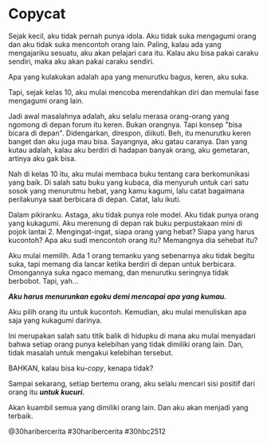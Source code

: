# Copycat

Sejak kecil, aku tidak pernah punya idola. Aku tidak suka mengagumi orang dan aku tidak suka mencontoh orang lain. Paling, kalau ada yang mengajariku sesuatu, aku akan pelajari cara itu. Kalau aku bisa pakai caraku sendiri, maka aku akan pakai caraku sendiri.

Apa yang kulakukan adalah apa yang menurutku bagus, keren, aku suka.

Tapi, sejak kelas 10, aku mulai mencoba merendahkan diri dan memulai fase mengagumi orang lain.

Jadi awal masalahnya adalah, aku selalu merasa orang-orang yang ngomong di depan forum itu keren. Bukan orangnya. Tapi konsep "bisa bicara di depan". Didengarkan, direspon, diikuti. Beh, itu menurutku keren banget dan aku juga mau bisa. Sayangnya, aku gatau caranya. Dan yang kutau adalah, kalau aku berdiri di hadapan banyak orang, aku gemetaran, artinya aku gak bisa.

Nah di kelas 10 itu, aku mulai membaca buku tentang cara berkomunikasi yang baik. Di salah satu buku yang kubaca, dia menyuruh untuk cari satu sosok yang menurutmu hebat, yang kamu kagumi, lalu catat bagaimana perilakunya saat berbicara di depan. Catat, lalu ikuti.

Dalam pikiranku. Astaga, aku tidak punya role model. Aku tidak punya orang yang kukagumi. Aku merenung di depan rak buku perpustakaan mini di pojok lantai 2. Mengingat-ingat, siapa orang yang hebat? Siapa yang harus kucontoh? Apa aku sudi mencontoh orang itu? Memangnya dia sehebat itu?

Aku mulai memilih. Ada 1 orang temanku yang sebenarnya aku tidak begitu suka, tapi memang dia lancar ketika berdiri di depan untuk berbicara. Omongannya suka ngaco memang, dan menurutku seringnya tidak berbobot. Tapi, yah...

***Aku harus menurunkan egoku demi mencapai apa yang kumau.***

Aku pilih orang itu untuk kucontoh. Kemudian, aku mulai menuliskan apa saja yang kukagumi darinya.

Ini merupakan salah satu titik balik di hidupku di mana aku mulai menyadari bahwa setiap orang punya kelebihan yang tidak dimiliki orang lain. Dan, tidak masalah untuk mengakui kelebihan tersebut.

BAHKAN, kalau bisa ku-*copy*, kenapa tidak?

Sampai sekarang, setiap bertemu orang, aku selalu mencari sisi positif dari orang itu ***untuk kucuri.***

Akan kuambil semua yang dimiliki orang lain. Dan aku akan menjadi yang terbaik.

<!-- markdownlint-disable MD018 -->
@30haribercerita
#30haribercerita
#30hbc2512
<!-- markdownlint-enable MD018 -->